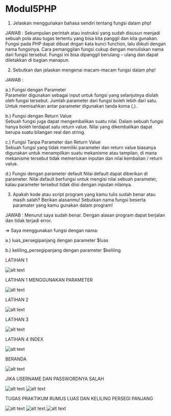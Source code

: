 # Modul5PHP
1. Jelaskan menggunakan bahasa sendiri tentang fungsi dalam php!

JAWAB : Sekumpulan perintah atau instruksi yang sudah disusun menjadi sebuah pola atau tugas tertentu yang bisa kita panggil dan kita gunakan. Fungsi pada PHP dapat dibuat dngan kata kunci function, lalu diikuti dengan nama fungsinya.
Cara pemanggilan fungsi cukup dengan menuliskan nama dari fungsi tersebut. Fungsi ini bisa dipanggil berulang – ulang dan dapat diletakkan di bagian manapun. 

2. Sebutkan dan jelaskan mengenai macam-macam fungsi dalam php!

JAWAB : 

a.) Fungsi dengan Parameter  
Parameter digunakan sebagai input untuk fungsi yang selanjutnya diolah oleh fungsi tersebut. Jumlah parameter dari fungsi boleh lebih dari satu. Untuk memisahkan antar parameter digunakan tanda koma (,). 

b.) Fungsi dengan Return Value  
Sebuah fungsi juga dapat mengembalikan suatu nilai. Dalam sebuah fungsi hanya boleh terdapat satu return value. Nilai yang dikembalikan dapat berupa suatu bilangan real dan string. 

c.) Fungsi Tanpa Parameter dan Return Value  
Sebuah fungsi yang tidak memiliki parameter dan return value biasanya digunakan untuk menampilkan suatu mekanisme atau tampilan, di mana mekanisme tersebut tidak memerlukan inputan dan nilai kembalian / return value. 

d.) Fungsi dengan parameter default 
Nilai default dapat diberikan di parameter. Nilai default berfungsi untuk mengisi nilai sebuah parameter, kalau parameter tersebut tidak diisi dengan inputan nilainya. 
 
3. Apakah kode atau script program yang kamu tulis sudah benar atau masih salah? Berikan alasanmu! Sebutkan nama fungsi beserta paramater yang kamu gunakan dalam program!

JAWAB : 
Menurut saya sudah benar. Dengan alasan program dapat berjalan dan tidak terjadi error.

=> Saya menggunakan fungsi dengan nama:

a.) luas_persegipanjang dengan parameter $luas

b.) keliling_persegipanjang dengan parameter $keliling

LATIHAN 1 

![alt text](https://github.com/ImeldaZahwaAracella27rpl/Modul5PHP/blob/master/hasil/M5L1.PNG)

LATIHAN 1 MENGGUNAKAN PARAMETER

![alt text](https://github.com/ImeldaZahwaAracella27rpl/Modul5PHP/blob/master/hasil/M5L1parameter.PNG)

LATIHAN 2

![alt text](https://github.com/ImeldaZahwaAracella27rpl/Modul5PHP/blob/master/hasil/M5L2.PNG)

LATIHAN 3

![alt text](https://github.com/ImeldaZahwaAracella27rpl/Modul5PHP/blob/master/hasil/M5L3.PNG)

LATIHAN 4 INDEX

![alt text](https://github.com/ImeldaZahwaAracella27rpl/Modul5PHP/blob/master/hasil/M5index.PNG)

BERANDA

![alt text](https://github.com/ImeldaZahwaAracella27rpl/Modul5PHP/blob/master/hasil/M5beranda.PNG)

JIKA USERNAME DAN PASSWORDNYA SALAH

![alt text](https://github.com/ImeldaZahwaAracella27rpl/Modul5PHP/blob/master/hasil/M5indexgagal.PNG)
![alt text](https://github.com/ImeldaZahwaAracella27rpl/Modul5PHP/blob/master/hasil/M5berandagagal.PNG)

TUGAS PRAKTIKUM RUMUS LUAS DAN KELILING PERSEGI PANJANG

![alt text](https://github.com/ImeldaZahwaAracella27rpl/Modul5PHP/blob/master/hasil/tugas.PNG)
![alt text](https://github.com/ImeldaZahwaAracella27rpl/Modul5PHP/blob/master/hasil/tugas2.PNG)
![alt text](https://github.com/ImeldaZahwaAracella27rpl/Modul5PHP/blob/master/hasil/tugas3.PNG)
